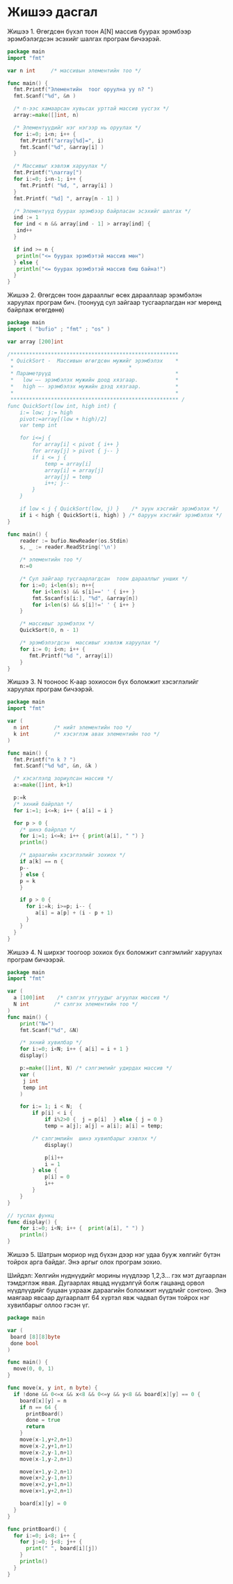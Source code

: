 # Жишээ дасгал

Жишээ 1. Өгөгдсөн бүхэл тоон А\[N\] массив буурах эрэмбээр эрэмбэлэгдсэн эсэхийг шалгах програм бичээрэй.

```go
package main
import "fmt"

var n int     /* массивын элементийн тоо */

func main() {
  fmt.Printf("Элементийн  тоог оруулна уу n? ")
  fmt.Scanf("%d", &n )

  /* n-ээс хамаарсан хувьсах урттай массив үүсгэх */
  array:=make([]int, n)

  /* Элементүүдийг нэг нэгээр нь оруулах */
  for i:=0; i<n; i++ {
    fmt.Printf("array[%d]=", i)
    fmt.Scanf("%d", &array[i] )
  }

  /* Массивыг хэвлэж харуулах */
  fmt.Printf("\narray[")
  for i:=0; i<n-1; i++ {
    fmt.Printf( "%d, ", array[i] )
  }
  fmt.Printf( "%d] ", array[n - 1] )

  /* Элементүүд буурах эрэмбээр байрласан эсэхийг шалгах */
  ind := 1
  for ind < n && array[ind - 1] > array[ind] {
   ind++
  }

  if ind >= n {
   println("<= буурах эрэмбэтэй массив мөн")
  } else {
   println("<= буурах эрэмбэтэй массив биш байна!")
  }
}
```

Жишээ 2. Өгөгдсөн тоон дарааллыг өсөх дарааллаар эрэмбэлэн харуулах програм бич. \(тоонууд сул зайгаар тусгаарлагдан нэг мөрөнд байрлаж өгөгдөнө\)

```go
package main
import ( "bufio" ; "fmt" ; "os" )

var array [200]int

/******************************************************    
 * QuickSort -  Массивын өгөгдсөн мужийг эрэмбэлэх    *
 *                                     *
 * Параметрүүд                                        *
 *   low –- эрэмбэлэх мужийн доод хязгаар.            *
 *   high –- эрэмбэлэх мужийн дээд хязгаар.           *
 *                                                    *
 ****************************************************** /
func QuickSort(low int, high int) {
    i:= low; j:= high
    pivot:=array[(low + high)/2]
    var temp int

    for i<=j {
        for array[i] < pivot { i++ }
        for array[j] > pivot { j-- }
        if i <= j {
            temp = array[i]
            array[i] = array[j]
            array[j] = temp
            i++; j--
        }
    }

    if low < j { QuickSort(low, j) }    /* зүүн хэсгийг эрэмбэлэх */
    if i < high { QuickSort(i, high) } /* баруун хэсгийг эрэмбэлэх */
}

func main() {
    reader := bufio.NewReader(os.Stdin)
    s, _ := reader.ReadString('\n')

    /* элементийн тоо */
    n:=0

    /* Сул зайгаар тусгаарлагдсан  тоон дарааллыг унших */
    for i:=0; i<len(s); n++{
        for i<len(s) && s[i]==' ' { i++ }
        fmt.Sscanf(s[i:], "%d", &array[n])
        for i<len(s) && s[i]!=' ' { i++ }
    }

    /* массивыг эрэмбэлэх */
    QuickSort(0, n - 1)

    /* эрэмбэлэгдсэн  массивыг хэвлэж харуулах */
    for i:= 0; i<n; i++ {
       fmt.Printf("%d ", array[i])
    }
}
```

Жишээ 3. N тооноос К-аар зохиосон бүх боломжит хэсэглэлийг харуулах програм бичээрэй.

```go
package main
import "fmt"

var (
  n int        /* нийт элементийн тоо */
  k int        /* хэсэглэж авах элементийн тоо */
)

func main() {
  fmt.Printf("n k ? ")
  fmt.Scanf("%d %d", &n, &k )

  /* хэсэглэлд зориулсан массив */
  a:=make([]int, k+1)

  p:=k
  /* эхний байрлал */
  for i:=1; i<=k; i++ { a[i] = i }

  for p > 0 {
    /* шинэ байрлал */
    for i:=1; i<=k; i++ { print(a[i], " ") }
    println()

    /* дараагийн хэсэглэлийг зохиох */  
    if a[k] == n {
    p--
    } else {
    p = k
    }

    if p > 0 {
      for i:=k; i>=p; i-- {
         a[i] = a[p] + (i - p + 1)
      }
    }
  }
}
```

Жишээ 4.  N ширхэг тоогоор зохиох бүх боломжит сэлгэмлийг харуулах програм бичээрэй.

```go
package main
import "fmt"

var (
  a [100]int    /* сэлгэх утгуудыг агуулах массив */
  N int        /* сэлгэх элементийн тоо */
)
func main() {
    print("N=")
    fmt.Scanf("%d", &N)

    /* эхний хувилбар */
    for i:=0; i<N; i++ { a[i] = i + 1 }
    display()

    p:=make([]int, N) /* сэлгэмлийг удирдах массив */
    var (
     j int
     temp int
    )   

    for i:= 1; i < N;  {
        if p[i] < i {
            if i%2>0 {  j = p[i]  } else { j = 0 }
            temp = a[j]; a[j] = a[i]; a[i] = temp;

        /* сэлгэмлийн  шинэ хувилбарыг хэвлэх */
            display()

            p[i]++
            i = 1
        } else {
            p[i] = 0
            i++
        }
    }
}

// туслах функц
func display() {
    for i:=0; i<N; i++ {  print(a[i], " ") }
    println()
}
```

Жишээ 5. Шатрын мориор нүд бүхэн дээр нэг удаа бууж хөлгийг бүтэн тойрох арга байдаг. Энэ аргыг олох програм зохио.

Шийдэл:  Хөлгийн нүднүүдийг морины нүүдлээр 1,2,3… гэх мэт дугаарлан тэмдэглэж явая. Дугаарлах явцад нүүдэлгүй болж гацаанд орвол нүүдлүүдийг буцаан ухрааж дараагийн боломжит нүүдлийг сонгоно. Энэ маягаар явсаар дугаарлалт 64 хүртэл явж чадвал бүтэн тойрох нэг хувилбарыг оллоо гэсэн үг.

```go
package main

var (
 board [8][8]byte
 done bool
)

func main() {
  move(0, 0, 1)
}

func move(x, y int, n byte) {
  if !done && 0<=x && x<8 && 0<=y && y<8 && board[x][y] == 0 {
    board[x][y] = n
    if n == 64 {
      printBoard()
      done = true
      return
    }
    move(x-1,y+2,n+1)
    move(x-2,y+1,n+1)
    move(x-2,y-1,n+1)
    move(x-1,y-2,n+1)

    move(x+1,y-2,n+1)
    move(x+2,y-1,n+1)
    move(x+2,y+1,n+1)
    move(x+1,y+2,n+1)

    board[x][y] = 0
  }
}

func printBoard() {
  for i:=0; i<8; i++ {
    for j:=0; j<8; j++ {
      print(" ", board[i][j])
    }
    println()
  }
}
```



